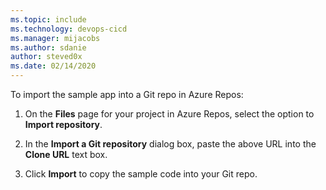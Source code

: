 ```yaml
---
ms.topic: include
ms.technology: devops-cicd
ms.manager: mijacobs
ms.author: sdanie
author: steved0x
ms.date: 02/14/2020
---
```


To import the sample app into a Git repo in Azure Repos:

1.  On the **Files** page for your project in Azure Repos, select the option to **Import repository**.

2.  In the **Import a Git repository** dialog box, paste the above URL into the **Clone URL** text box.

3.  Click **Import** to copy the sample code into your Git repo.
